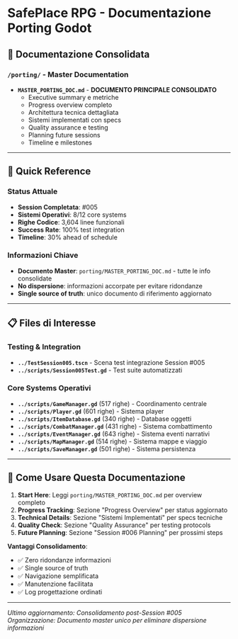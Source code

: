 # SafePlace RPG - Documentazione Porting Godot

## 📁 Documentazione Consolidata

### `/porting/` - Master Documentation
- **`MASTER_PORTING_DOC.md`** - **DOCUMENTO PRINCIPALE CONSOLIDATO**
  - Executive summary e metriche
  - Progress overview completo
  - Architettura tecnica dettagliata
  - Sistemi implementati con specs
  - Quality assurance e testing
  - Planning future sessions
  - Timeline e milestones

---

## 🎯 Quick Reference

### Status Attuale
- **Session Completata**: #005
- **Sistemi Operativi**: 8/12 core systems
- **Righe Codice**: 3,604 linee funzionali
- **Success Rate**: 100% test integration
- **Timeline**: 30% ahead of schedule

### Informazioni Chiave
- **Documento Master**: `porting/MASTER_PORTING_DOC.md` - tutte le info consolidate
- **No dispersione**: informazioni accorpate per evitare ridondanze
- **Single source of truth**: unico documento di riferimento aggiornato

---

## 📋 Files di Interesse

### Testing & Integration
- **`../TestSession005.tscn`** - Scena test integrazione Session #005
- **`../scripts/Session005Test.gd`** - Test suite automatizzati

### Core Systems Operativi
- **`../scripts/GameManager.gd`** (517 righe) - Coordinamento centrale
- **`../scripts/Player.gd`** (601 righe) - Sistema player
- **`../scripts/ItemDatabase.gd`** (340 righe) - Database oggetti
- **`../scripts/CombatManager.gd`** (431 righe) - Sistema combattimento
- **`../scripts/EventManager.gd`** (643 righe) - Sistema eventi narrativi
- **`../scripts/MapManager.gd`** (514 righe) - Sistema mappe e viaggio
- **`../scripts/SaveManager.gd`** (501 righe) - Sistema persistenza

---

## 📖 Come Usare Questa Documentazione

1. **Start Here**: Leggi `porting/MASTER_PORTING_DOC.md` per overview completo
2. **Progress Tracking**: Sezione "Progress Overview" per status aggiornato
3. **Technical Details**: Sezione "Sistemi Implementati" per specs tecniche
4. **Quality Check**: Sezione "Quality Assurance" per testing protocols
5. **Future Planning**: Sezione "Session #006 Planning" per prossimi steps

**Vantaggi Consolidamento**:
- ✅ Zero ridondanze informazioni
- ✅ Single source of truth
- ✅ Navigazione semplificata
- ✅ Manutenzione facilitata
- ✅ Log progettazione ordinati

---

*Ultimo aggiornamento: Consolidamento post-Session #005*  
*Organizzazione: Documento master unico per eliminare dispersione informazioni* 
